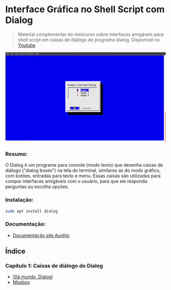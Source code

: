 # Interface Gráfica no Shell Script com Dialog

> Material complementar do minicurso sobre interfaces amigáveis para shell script em caixas de diálogo do programa dialog. Disponível no [Youtube](https://www.youtube.com/watch?v=btwfO1NCwXk&list=PLLCFxfe9wkl_JtYB9hEN3Bh_yOnvDu7G5)

![menubox](https://github.com/Dirack/curso-Dialog/blob/master/images/menuBox.png)

### Resumo:

O Dialog é um programa para console (modo texto) que desenha caixas de diálogo ("dialog boxes") na tela do terminal, 
similares as do modo gráfico, com botões, entradas para texto e menu. 
Essas caixas são utilizadas para compor interfaces amigáveis com o usuário, 
para que ele responda perguntas ou escolha opções.

### Instalação:

```sh
sudo apt install dialog
```

### Documentação:

* [Documentação site Aurélio](https://aurelio.net/shell/dialog/)

## Índice

### Capítulo 1: Caixas de diálogo do Dialog

* [Olá mundo, Dialog!](https://github.com/Geofisicando/curso-Dialog/blob/master/exemplos/olaMundoDialog/README.md#ol%C3%A1-mundo-dialog)
* [Msgbox](https://github.com/Geofisicando/curso-Dialog/tree/master/exemplos/msgbox#msgbox)
